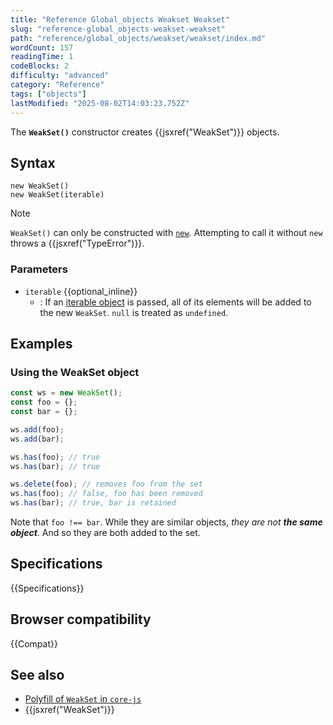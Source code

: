 ```yaml
---
title: "Reference Global_objects Weakset Weakset"
slug: "reference-global_objects-weakset-weakset"
path: "reference/global_objects/weakset/weakset/index.md"
wordCount: 157
readingTime: 1
codeBlocks: 2
difficulty: "advanced"
category: "Reference"
tags: ["objects"]
lastModified: "2025-08-02T14:03:23.752Z"
---
```



The **`WeakSet()`** constructor creates {{jsxref("WeakSet")}} objects.

## Syntax

```js-nolint
new WeakSet()
new WeakSet(iterable)
```

> [!NOTE]
> `WeakSet()` can only be constructed with [`new`](/en-US/docs/Web/JavaScript/Reference/Operators/new). Attempting to call it without `new` throws a {{jsxref("TypeError")}}.

### Parameters

- `iterable` {{optional_inline}}
  - : If an [iterable object](/en-US/docs/Web/JavaScript/Reference/Statements/for...of) is passed, all of its elements will be added to the new `WeakSet`. `null` is treated as `undefined`.

## Examples

### Using the WeakSet object

```js
const ws = new WeakSet();
const foo = {};
const bar = {};

ws.add(foo);
ws.add(bar);

ws.has(foo); // true
ws.has(bar); // true

ws.delete(foo); // removes foo from the set
ws.has(foo); // false, foo has been removed
ws.has(bar); // true, bar is retained
```

Note that `foo !== bar`. While they are similar objects, _they are not
**the same object**_. And so they are both added to the set.

## Specifications

{{Specifications}}

## Browser compatibility

{{Compat}}

## See also

- [Polyfill of `WeakSet` in `core-js`](https://github.com/zloirock/core-js#weakset)
- {{jsxref("WeakSet")}}
